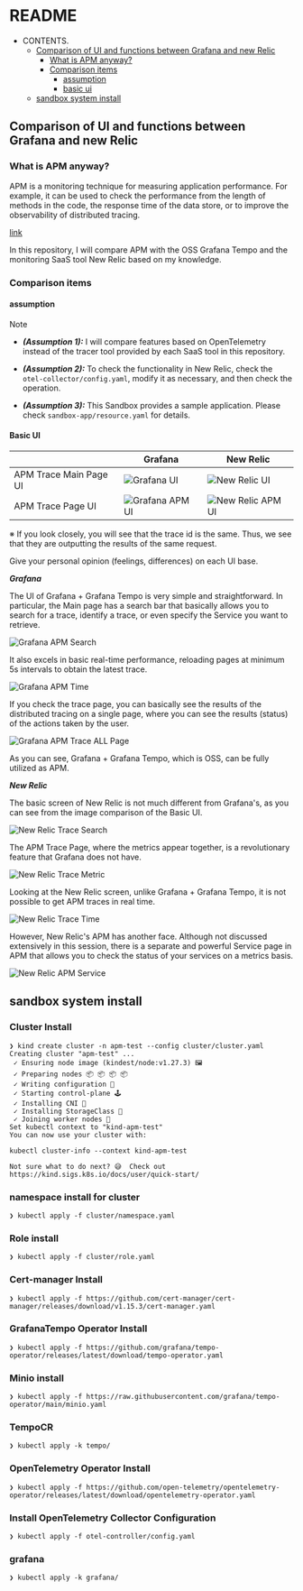 # README

- CONTENTS.
  - [Comparison of UI and functions between Grafana and new Relic](#comparison-of-ui-and-functions-between-grafana-and-new-relic)
    - [What is APM anyway?](#what-is-apm-anyway)
    - [Comparison items](#comparison-items)
      - [assumption](#assumption)
      - [basic ui](#basic-ui)
  - [sandbox system install](#sandbox-system-install)

## Comparison of UI and functions between Grafana and new Relic

### What is APM anyway?

APM is a monitoring technique for measuring application performance. For example, it can be used to check the performance from the length of methods in the code, the response time of the data store, or to improve the observability of distributed tracing.

[link](https://newrelic.com/jp/blog/best-practices/what-is-apm-service)

In this repository, I will compare APM with the OSS Grafana Tempo and the monitoring SaaS tool New Relic based on my knowledge.

### Comparison items

#### assumption

> [!NOTE]
> 
> * ***(Assumption 1):*** I will compare features based on OpenTelemetry instead of the tracer tool provided by each SaaS tool in this repository.
> 
> * ***(Assumption 2):*** To check the functionality in New Relic, check the `otel-collector/config.yaml`, modify it as necessary, and then check the operation.
> 
> * ***(Assumption 3):*** This Sandbox provides a sample application. Please check `sandbox-app/resource.yaml` for details.

#### Basic UI

||Grafana| New Relic|
|------ |------ | --------|
|APM Trace Main Page UI |![Grafana UI](image/grafana_ui.png)| ![New Relic UI](image/new_relic_ui.png) |
|APM Trace Page UI |![Grafana APM UI](image/grafana_apm_page.png)| ![New Relic APM UI](image/new_relic_apm_page.png) |

※ If you look closely, you will see that the trace id is the same. Thus, we see that they are outputting the results of the same request.

Give your personal opinion (feelings, differences) on each UI base.

***Grafana***

The UI of Grafana + Grafana Tempo is very simple and straightforward. In particular, the Main page has a search bar that basically allows you to search for a trace, identify a trace, or even specify the Service you want to retrieve.

![Grafana APM Search](image/grafana_apm_ui_search.png)

It also excels in basic real-time performance, reloading pages at minimum 5s intervals to obtain the latest trace.

![Grafana APM Time](image/grafana_apm_ui_time.png)

If you check the trace page, you can basically see the results of the distributed tracing on a single page, where you can see the results (status) of the actions taken by the user.

![Grafana APM Trace ALL Page](image/grafana_apm_all_trace_page.png)

As you can see, Grafana + Grafana Tempo, which is OSS, can be fully utilized as APM.

***New Relic***

The basic screen of New Relic is not much different from Grafana's, as you can see from the image comparison of the Basic UI.

![New Relic Trace Search](image/new_relic_trace_search.png)

The APM Trace Page, where the metrics appear together, is a revolutionary feature that Grafana does not have.

![New Relic Trace Metric](image/new_relic_trace_metrik.png)

Looking at the New Relic screen, unlike Grafana + Grafana Tempo, it is not possible to get APM traces in real time.

![New Relic Trace Time](image/new_relic_trace_time.png)

However, New Relic's APM has another face. Although not discussed extensively in this session, there is a separate and powerful Service page in APM that allows you to check the status of your services on a metrics basis.

![New Relic APM Service](image/new_relic_apm_service.png)



## sandbox system install

### Cluster Install

```bash:bash
❯ kind create cluster -n apm-test --config cluster/cluster.yaml
Creating cluster "apm-test" ...
 ✓ Ensuring node image (kindest/node:v1.27.3) 🖼
 ✓ Preparing nodes 📦 📦 📦 📦
 ✓ Writing configuration 📜
 ✓ Starting control-plane 🕹️
 ✓ Installing CNI 🔌
 ✓ Installing StorageClass 💾
 ✓ Joining worker nodes 🚜
Set kubectl context to "kind-apm-test"
You can now use your cluster with:

kubectl cluster-info --context kind-apm-test

Not sure what to do next? 😅  Check out https://kind.sigs.k8s.io/docs/user/quick-start/

```

### namespace install for cluster

```bash:bash
❯ kubectl apply -f cluster/namespace.yaml
```

### Role install

```bash:bash
❯ kubectl apply -f cluster/role.yaml
```

### Cert-manager Install

```bash:bash
❯ kubectl apply -f https://github.com/cert-manager/cert-manager/releases/download/v1.15.3/cert-manager.yaml
```

### GrafanaTempo Operator Install

```bash:bash
❯ kubectl apply -f https://github.com/grafana/tempo-operator/releases/latest/download/tempo-operator.yaml
```

### Minio install

```bash:bash
❯ kubectl apply -f https://raw.githubusercontent.com/grafana/tempo-operator/main/minio.yaml
```

### TempoCR

```bash:bash
❯ kubectl apply -k tempo/
```

### OpenTelemetry Operator Install

```bash:bash
❯ kubectl apply -f https://github.com/open-telemetry/opentelemetry-operator/releases/latest/download/opentelemetry-operator.yaml
```

### Install OpenTelemetry Collector Configuration

```bash:bash
❯ kubectl apply -f otel-controller/config.yaml
```

### grafana

```bash:bash
❯ kubectl apply -k grafana/
```
